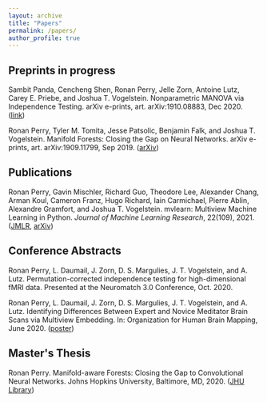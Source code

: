 ```yaml
---
layout: archive
title: "Papers"
permalink: /papers/
author_profile: true
---
```


## Preprints in progress

Sambit Panda, Cencheng Shen, Ronan Perry, Jelle Zorn, Antoine Lutz, Carey E. Priebe, and Joshua T. Vogelstein. Nonparametric MANOVA via Independence Testing. arXiv e-prints, art. arXiv:1910.08883, Dec 2020. ([link](https://arxiv.org/abs/1910.08883))

Ronan Perry, Tyler M. Tomita, Jesse Patsolic, Benjamin Falk, and Joshua T. Vogelstein. Manifold Forests: Closing the Gap on Neural Networks. arXiv e-prints, art. arXiv:1909.11799, Sep 2019. ([arXiv](https://arxiv.org/abs/1909.11799))

## Publications

Ronan Perry, Gavin Mischler, Richard Guo, Theodore Lee, Alexander Chang, Arman Koul, Cameron Franz, Hugo Richard, Iain Carmichael, Pierre Ablin, Alexandre Gramfort, and Joshua T. Vogelstein. mvlearn: Multiview Machine Learning in Python. *Journal of Machine Learning Research*, 22(109), 2021. ([JMLR](https://www.jmlr.org/papers/v22/20-1370.html), [arXiv](https://arxiv.org/abs/2005.11890))

## Conference Abstracts

Ronan Perry, L. Daumail, J. Zorn, D. S. Margulies, J. T. Vogelstein, and A. Lutz. Permutation-corrected independence testing for high-dimensional fMRI data. Presented at the Neuromatch 3.0 Conference, Oct. 2020.

Ronan Perry, L. Daumail, J. Zorn, D. S. Margulies, J. T. Vogelstein, and A. Lutz. Identifying Differences Between
Expert and Novice Meditator Brain Scans via Multiview Embedding. In: Organization for Human Brain Mapping, June 2020. ([poster](../files/ohbm2020_poster_rperry.pdf))

## Master's Thesis

Ronan Perry. Manifold-aware Forests: Closing the Gap to Convolutional Neural Networks. Johns Hopkins University, Baltimore, MD, 2020. ([JHU Library](https://jscholarship.library.jhu.edu/bitstream/handle/1774.2/62715/PERRY-THESIS-2020.pdf?sequence=1))
